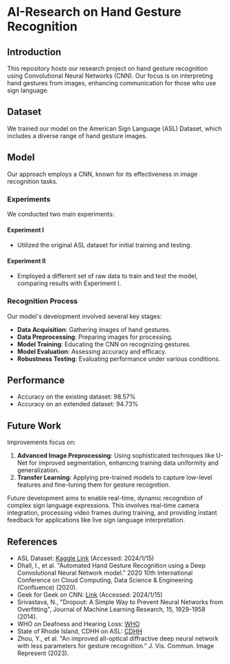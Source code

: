 # AI-Research on Hand Gesture Recognition

## Introduction
This repository hosts our research project on hand gesture recognition using Convolutional Neural Networks (CNN). Our focus is on interpreting hand gestures from images, enhancing communication for those who use sign language.

## Dataset
We trained our model on the American Sign Language (ASL) Dataset, which includes a diverse range of hand gesture images.

## Model
Our approach employs a CNN, known for its effectiveness in image recognition tasks.

### Experiments
We conducted two main experiments:
#### Experiment I
- Utilized the original ASL dataset for initial training and testing.
#### Experiment II
- Employed a different set of raw data to train and test the model, comparing results with Experiment I.

### Recognition Process
Our model's development involved several key stages:
- **Data Acquisition**: Gathering images of hand gestures.
- **Data Preprocessing**: Preparing images for processing.
- **Model Training**: Educating the CNN on recognizing gestures.
- **Model Evaluation**: Assessing accuracy and efficacy.
- **Robustness Testing**: Evaluating performance under various conditions.

## Performance
- Accuracy on the existing dataset: 98.57%
- Accuracy on an extended dataset: 94.73%

## Future Work
Improvements focus on:
1. **Advanced Image Preprocessing**: Using sophisticated techniques like U-Net for improved segmentation, enhancing training data uniformity and generalization.
2. **Transfer Learning**: Applying pre-trained models to capture low-level features and fine-tuning them for gesture recognition.

Future development aims to enable real-time, dynamic recognition of complex sign language expressions. This involves real-time camera integration, processing video frames during training, and providing instant feedback for applications like live sign language interpretation.

## References
- ASL Dataset: [Kaggle Link](https://www.kaggle.com/datasets/ayuraj/asl-dataset) (Accessed: 2024/1/15)
- Dhall, I., et al. "Automated Hand Gesture Recognition using a Deep Convolutional Neural Network model." 2020 10th International Conference on Cloud Computing, Data Science & Engineering (Confluence) (2020).
- Geek for Geek on CNN: [Link](https://www.geeksforgeeks.org/cnn-introduction-to-pooling-layer/) (Accessed: 2024/1/15)
- Srivastava, N., "Dropout: A Simple Way to Prevent Neural Networks from Overfitting", Journal of Machine Learning Research, 15, 1929-1958 (2014).
- WHO on Deafness and Hearing Loss: [WHO](https://www.who.int/news-room/fact-sheets/detail/deafness-and-hearing-loss)
- State of Rhode Island, CDHH on ASL: [CDHH](https://cdhh.ri.gov/information-referral/american-sign-language.php)
- Zhou, Y., et al. "An improved all-optical diffractive deep neural network with less parameters for gesture recognition." J. Vis. Commun. Image Represent (2023).
